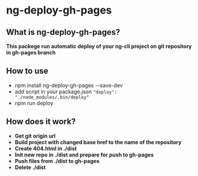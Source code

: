 # ng-deploy-gh-pages

## What is ng-deploy-gh-pages?

 **This packege run automatic deploy of your ng-cli project on git repository in gh-pages branch**

## How to use

- npm install ng-deploy-gh-pages --save-dev
- add script in your package.json ```"deploy": "./node_modules/.bin/deploy" ```
- npm run deploy

## How does it work?

 - **Get git origin url**
 - **Build project with changed base href to the name of the repository**
 - **Create 404.html in ./dist**
 - **Init new repo in ./dist and prepare for push to gh-pages**
 - **Push files from ./dist to gh-pages**
 - **Delete ./dist**

 
